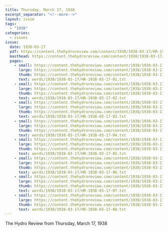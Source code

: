 ```yaml
---
title: Thursday, March 17, 1938
excerpt_separator: "<!--more-->"
layout: issue
tags:
  - "1938"
categories:
  - issues
issue:
  date: 1938-03-17
  pdf: https://content.thehydroreview.com/content/1938/1938-03-17/HR-1938-03-17.pdf
  masthead: https://content.thehydroreview.com/content/1938/1938-03-17/masthead/HR-1938-03-17.jpg
  pages:
    - small: https://content.thehydroreview.com/content/1938/1938-03-17/small/HR-1938-03-17-01.jpg
      large: https://content.thehydroreview.com/content/1938/1938-03-17/large/HR-1938-03-17-01.jpg
      thumb: https://content.thehydroreview.com/content/1938/1938-03-17/thumbnails/HR-1938-03-17-01.jpg
      text: words/1938/1938-03-17/HR-1938-03-17-01.txt
    - small: https://content.thehydroreview.com/content/1938/1938-03-17/small/HR-1938-03-17-02.jpg
      large: https://content.thehydroreview.com/content/1938/1938-03-17/large/HR-1938-03-17-02.jpg
      thumb: https://content.thehydroreview.com/content/1938/1938-03-17/thumbnails/HR-1938-03-17-02.jpg
      text: words/1938/1938-03-17/HR-1938-03-17-02.txt
    - small: https://content.thehydroreview.com/content/1938/1938-03-17/small/HR-1938-03-17-03.jpg
      large: https://content.thehydroreview.com/content/1938/1938-03-17/large/HR-1938-03-17-03.jpg
      thumb: https://content.thehydroreview.com/content/1938/1938-03-17/thumbnails/HR-1938-03-17-03.jpg
      text: words/1938/1938-03-17/HR-1938-03-17-03.txt
    - small: https://content.thehydroreview.com/content/1938/1938-03-17/small/HR-1938-03-17-04.jpg
      large: https://content.thehydroreview.com/content/1938/1938-03-17/large/HR-1938-03-17-04.jpg
      thumb: https://content.thehydroreview.com/content/1938/1938-03-17/thumbnails/HR-1938-03-17-04.jpg
      text: words/1938/1938-03-17/HR-1938-03-17-04.txt
    - small: https://content.thehydroreview.com/content/1938/1938-03-17/small/HR-1938-03-17-05.jpg
      large: https://content.thehydroreview.com/content/1938/1938-03-17/large/HR-1938-03-17-05.jpg
      thumb: https://content.thehydroreview.com/content/1938/1938-03-17/thumbnails/HR-1938-03-17-05.jpg
      text: words/1938/1938-03-17/HR-1938-03-17-05.txt
    - small: https://content.thehydroreview.com/content/1938/1938-03-17/small/HR-1938-03-17-06.jpg
      large: https://content.thehydroreview.com/content/1938/1938-03-17/large/HR-1938-03-17-06.jpg
      thumb: https://content.thehydroreview.com/content/1938/1938-03-17/thumbnails/HR-1938-03-17-06.jpg
      text: words/1938/1938-03-17/HR-1938-03-17-06.txt
    - small: https://content.thehydroreview.com/content/1938/1938-03-17/small/HR-1938-03-17-07.jpg
      large: https://content.thehydroreview.com/content/1938/1938-03-17/large/HR-1938-03-17-07.jpg
      thumb: https://content.thehydroreview.com/content/1938/1938-03-17/thumbnails/HR-1938-03-17-07.jpg
      text: words/1938/1938-03-17/HR-1938-03-17-07.txt
    - small: https://content.thehydroreview.com/content/1938/1938-03-17/small/HR-1938-03-17-08.jpg
      large: https://content.thehydroreview.com/content/1938/1938-03-17/large/HR-1938-03-17-08.jpg
      thumb: https://content.thehydroreview.com/content/1938/1938-03-17/thumbnails/HR-1938-03-17-08.jpg
      text: words/1938/1938-03-17/HR-1938-03-17-08.txt
---
```


The Hydro Review from Thursday, March 17, 1938

<!--more-->

